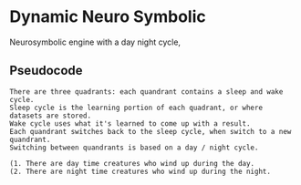 # Dynamic Neuro Symbolic
Neurosymbolic engine with a day night cycle,

## Pseudocode
~~~
There are three quadrants: each quandrant contains a sleep and wake cycle.
Sleep cycle is the learning portion of each quadrant, or where datasets are stored.
Wake cycle uses what it's learned to come up with a result.
Each quandrant switches back to the sleep cycle, when switch to a new quandrant.
Switching between quandrants is based on a day / night cycle.

(1. There are day time creatures who wind up during the day.
(2. There are night time creatures who wind up during the night.
~~~
